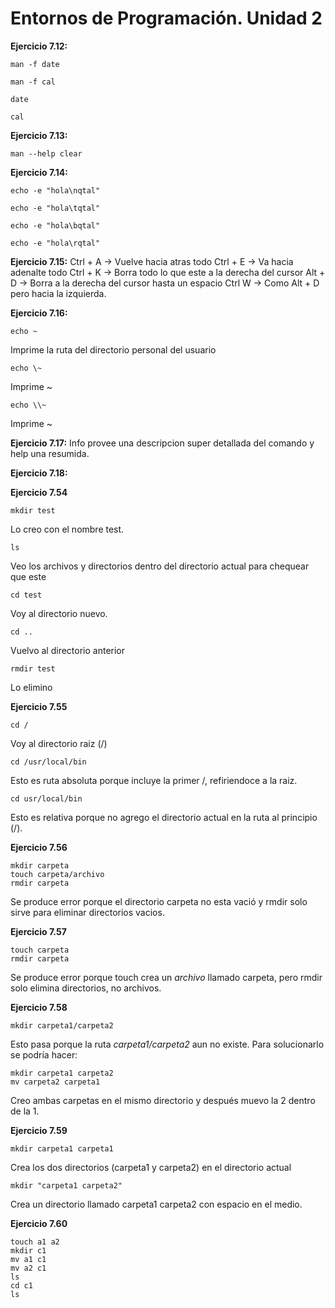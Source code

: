 # Entornos de Programación. Unidad 2

**Ejercicio 7.12:**
```
man -f date
```
```
man -f cal
```
```
date
```
```
cal
```

**Ejercicio 7.13:**
```
man --help clear
```

**Ejercicio 7.14:**
```
echo -e "hola\nqtal"
```
```
echo -e "hola\tqtal"
```
```
echo -e "hola\bqtal"
```
```
echo -e "hola\rqtal"
```

**Ejercicio 7.15:**
Ctrl + A -> Vuelve hacia atras todo
Ctrl + E -> Va hacia adenalte todo
Ctrl + K -> Borra todo lo que este a la derecha del cursor
Alt + D -> Borra a la derecha del cursor hasta un espacio
Ctrl W -> Como Alt + D pero hacia la izquierda.

**Ejercicio 7.16:**
```
echo ~
```
Imprime la ruta del directorio personal del usuario

```
echo \~
```
Imprime ~

```
echo \\~
```
Imprime \~

**Ejercicio 7.17:**
Info provee una descripcion super detallada del comando y help una resumida.

**Ejercicio 7.18:**

**Ejercicio 7.54**
```
mkdir test
```
Lo creo con el nombre test.

```
ls
```
Veo los archivos y directorios dentro del directorio actual para chequear que este

```
cd test
```
Voy al directorio nuevo.

```
cd ..
```
Vuelvo al directorio anterior

```
rmdir test
```
Lo elimino

**Ejercicio 7.55**

```
cd /
```
Voy al directorio raiz (/)

```
cd /usr/local/bin
```
Esto es ruta absoluta porque incluye la primer /, refiriendoce a la raiz.

```
cd usr/local/bin
```
Esto es relativa porque no agrego el directorio actual en la ruta al principio (/).

**Ejercicio 7.56**
```
mkdir carpeta
touch carpeta/archivo
rmdir carpeta
```
Se produce error porque el directorio carpeta no esta vació y rmdir solo sirve para eliminar directorios vacios.

**Ejercicio 7.57**
```
touch carpeta
rmdir carpeta
```
Se produce error porque touch crea un *archivo* llamado carpeta, pero rmdir solo elimina directorios, no archivos.

**Ejercicio 7.58**
```
mkdir carpeta1/carpeta2
```
Esto pasa porque la ruta *carpeta1/carpeta2* aun no existe.
Para solucionarlo se podría hacer:
```
mkdir carpeta1 carpeta2
mv carpeta2 carpeta1
```
Creo ambas carpetas en el mismo directorio y después muevo la 2 dentro de la 1.

**Ejercicio 7.59**
```
mkdir carpeta1 carpeta1
```
Crea los dos directorios (carpeta1 y carpeta2) en el directorio actual

```
mkdir "carpeta1 carpeta2"
```
Crea un directorio llamado carpeta1 carpeta2 con espacio en el medio.

**Ejercicio 7.60**
```
touch a1 a2
mkdir c1
mv a1 c1
mv a2 c1
ls
cd c1
ls
```



